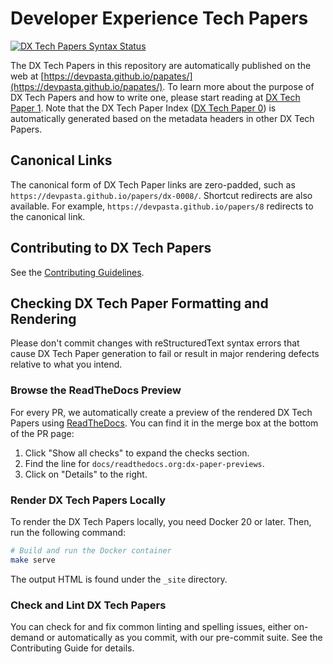 # Developer Experience Tech Papers

[![DX Tech Papers Syntax Status](https://github.com/devpasta/papers/actions/workflows/syntax.yml/badge.svg)](https://github.com/devpasta/papers/actions)

The DX Tech Papers in this repository are automatically published on the web at [https://devpasta.github.io/papates/](https://devpasta.github.io/papates/). 
To learn more about the purpose of DX Tech Papers and how to write one, please start reading at [DX Tech Paper 1](https://devpasta.github.io/papers/dx-0001/). 
Note that the DX Tech Paper Index ([DX Tech Paper 0](https://devpasta.github.io/papers/dx-0000/)) is automatically generated based on the metadata headers in other DX Tech Papers.

## Canonical Links

The canonical form of DX Tech Paper links are zero-padded, such as `https://devpasta.github.io/papers/dx-0008/`. Shortcut redirects are also available. For example, `https://devpasta.github.io/papers/8` redirects to the canonical link.

## Contributing to DX Tech Papers

See the [Contributing Guidelines](./CONTRIBUTING.md).

## Checking DX Tech Paper Formatting and Rendering

Please don't commit changes with reStructuredText syntax errors that cause DX Tech Paper generation to fail or result in major rendering defects relative to what you intend.

### Browse the ReadTheDocs Preview

For every PR, we automatically create a preview of the rendered DX Tech Papers using [ReadTheDocs](https://readthedocs.org/). You can find it in the merge box at the bottom of the PR page:

1. Click "Show all checks" to expand the checks section.
2. Find the line for `docs/readthedocs.org:dx-paper-previews`.
3. Click on "Details" to the right.

### Render DX Tech Papers Locally

To render the DX Tech Papers locally, you need Docker 20 or later. Then, run the following command:

```bash
# Build and run the Docker container
make serve
```

The output HTML is found under the `_site` directory.

### Check and Lint DX Tech Papers

You can check for and fix common linting and spelling issues, either on-demand or automatically as you commit, with our pre-commit suite. See the Contributing Guide for details.
